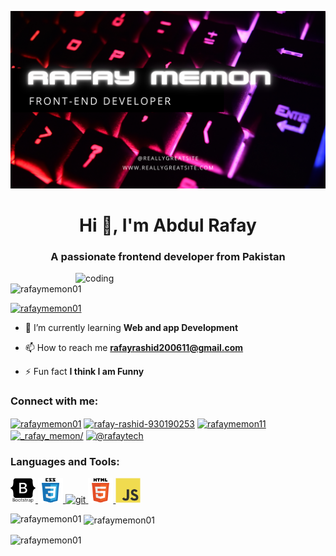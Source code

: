 ![logo](https://github.com/RafayMemon01/RafayMemon01/blob/main/Black%20Neon%20Tech%20Review%20Youtube%20Channel%20Art.png)
<h1 align="center">Hi 👋, I'm Abdul Rafay</h1>
<h3 align="center">A passionate frontend developer from Pakistan</h3>
<img align="right" alt="coding" width="400" src="https://camo.githubusercontent.com/cae12fddd9d6982901d82580bdf321d81fb299141098ca1c2d4891870827bf17/68747470733a2f2f6d69726f2e6d656469756d2e636f6d2f6d61782f313336302f302a37513379765349765f7430696f4a2d5a2e676966"

<p align="left"> <img src="https://komarev.com/ghpvc/?username=rafaymemon01&label=Profile%20views&color=0e75b6&style=flat" alt="rafaymemon01" /> </p>

<p align="left"> <a href="https://twitter.com/rafaymemon01" target="blank"><img src="https://img.shields.io/twitter/follow/rafaymemon01?logo=twitter&style=for-the-badge" alt="rafaymemon01" /></a> </p>

- 🌱 I’m currently learning **Web and app Development**

- 📫 How to reach me **rafayrashid200611@gmail.com**

- ⚡ Fun fact **I think I am Funny**

<h3 align="left">Connect with me:</h3>
<p align="left">
<a href="https://twitter.com/rafaymemon01" target="blank"><img align="center" src="https://raw.githubusercontent.com/rahuldkjain/github-profile-readme-generator/master/src/images/icons/Social/twitter.svg" alt="rafaymemon01" height="30" width="40" /></a>
<a href="https://linkedin.com/in/rafay-rashid-930190253" target="blank"><img align="center" src="https://raw.githubusercontent.com/rahuldkjain/github-profile-readme-generator/master/src/images/icons/Social/linked-in-alt.svg" alt="rafay-rashid-930190253" height="30" width="40" /></a>
<a href="https://fb.com/rafaymemon11" target="blank"><img align="center" src="https://raw.githubusercontent.com/rahuldkjain/github-profile-readme-generator/master/src/images/icons/Social/facebook.svg" alt="rafaymemon11" height="30" width="40" /></a>
<a href="https://instagram.com/_rafay_memon/" target="blank"><img align="center" src="https://raw.githubusercontent.com/rahuldkjain/github-profile-readme-generator/master/src/images/icons/Social/instagram.svg" alt="_rafay_memon/" height="30" width="40" /></a>
<a href="https://www.youtube.com/c/@rafaytech" target="blank"><img align="center" src="https://raw.githubusercontent.com/rahuldkjain/github-profile-readme-generator/master/src/images/icons/Social/youtube.svg" alt="@rafaytech" height="30" width="40" /></a>
</p>

<h3 align="left">Languages and Tools:</h3>
<p align="left"> <a href="https://getbootstrap.com" target="_blank" rel="noreferrer"> <img src="https://raw.githubusercontent.com/devicons/devicon/master/icons/bootstrap/bootstrap-plain-wordmark.svg" alt="bootstrap" width="40" height="40"/> </a> <a href="https://www.w3schools.com/css/" target="_blank" rel="noreferrer"> <img src="https://raw.githubusercontent.com/devicons/devicon/master/icons/css3/css3-original-wordmark.svg" alt="css3" width="40" height="40"/> </a> <a href="https://git-scm.com/" target="_blank" rel="noreferrer"> <img src="https://www.vectorlogo.zone/logos/git-scm/git-scm-icon.svg" alt="git" width="40" height="40"/> </a> <a href="https://www.w3.org/html/" target="_blank" rel="noreferrer"> <img src="https://raw.githubusercontent.com/devicons/devicon/master/icons/html5/html5-original-wordmark.svg" alt="html5" width="40" height="40"/> </a> <a href="https://developer.mozilla.org/en-US/docs/Web/JavaScript" target="_blank" rel="noreferrer"> <img src="https://raw.githubusercontent.com/devicons/devicon/master/icons/javascript/javascript-original.svg" alt="javascript" width="40" height="40"/> </a> </p>

<p><img align="left" src="https://github-readme-stats.vercel.app/api/top-langs?username=rafaymemon01&show_icons=true&locale=en&layout=compact" alt="rafaymemon01" /></p>

<p>&nbsp;<img align="center" src="https://github-readme-stats.vercel.app/api?username=rafaymemon01&show_icons=true&locale=en" alt="rafaymemon01" /></p>

<p><img align="center" src="https://github-readme-streak-stats.herokuapp.com/?user=rafaymemon01&" alt="rafaymemon01" /></p>
